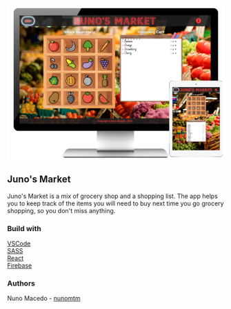 <img src="./market-app/src/assets/Juno's Market.png">


## Juno's Market

Juno's Market is a mix of grocery shop and a shopping list. The app helps you to keep track of the items you will need to buy next time you go grocery shopping, so you don't miss anything.

### Build with
[VSCode](https://code.visualstudio.com/) </br>
[SASS](https://sass-lang.com/) </br>
[React](https://reactjs.org/) </br>
[Firebase](https://firebase.google.com/) </br>

### Authors
Nuno Macedo - [nunomtm](https://github.com/nunomtm)</br>

